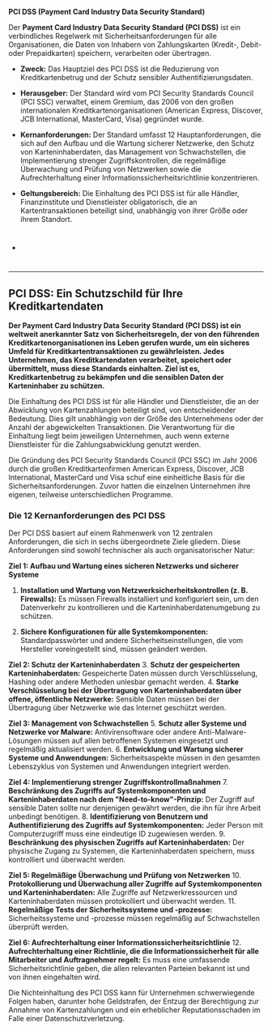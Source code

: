 **PCI DSS (Payment Card Industry Data Security Standard)**

Der **Payment Card Industry Data Security Standard (PCI DSS)** ist ein verbindliches Regelwerk mit Sicherheitsanforderungen für alle Organisationen, die Daten von Inhabern von Zahlungskarten (Kredit-, Debit- oder Prepaidkarten) speichern, verarbeiten oder übertragen.

- **Zweck:** Das Hauptziel des PCI DSS ist die Reduzierung von Kreditkartenbetrug und der Schutz sensibler Authentifizierungsdaten.
    
- **Herausgeber:** Der Standard wird vom PCI Security Standards Council (PCI SSC) verwaltet, einem Gremium, das 2006 von den großen internationalen Kreditkartenorganisationen (American Express, Discover, JCB International, MasterCard, Visa) gegründet wurde.
    
- **Kernanforderungen:** Der Standard umfasst 12 Hauptanforderungen, die sich auf den Aufbau und die Wartung sicherer Netzwerke, den Schutz von Karteninhaberdaten, das Management von Schwachstellen, die Implementierung strenger Zugriffskontrollen, die regelmäßige Überwachung und Prüfung von Netzwerken sowie die Aufrechterhaltung einer Informationssicherheitsrichtlinie konzentrieren.
    
- **Geltungsbereich:** Die Einhaltung des PCI DSS ist für alle Händler, Finanzinstitute und Dienstleister obligatorisch, die an Kartentransaktionen beteiligt sind, unabhängig von ihrer Größe oder ihrem Standort.
- #

-----



## PCI DSS: Ein Schutzschild für Ihre Kreditkartendaten

**Der Payment Card Industry Data Security Standard (PCI DSS) ist ein weltweit anerkannter Satz von Sicherheitsregeln, der von den führenden Kreditkartenorganisationen ins Leben gerufen wurde, um ein sicheres Umfeld für Kreditkartentransaktionen zu gewährleisten. Jedes Unternehmen, das Kreditkartendaten verarbeitet, speichert oder übermittelt, muss diese Standards einhalten. Ziel ist es, Kreditkartenbetrug zu bekämpfen und die sensiblen Daten der Karteninhaber zu schützen.**

Die Einhaltung des PCI DSS ist für alle Händler und Dienstleister, die an der Abwicklung von Kartenzahlungen beteiligt sind, von entscheidender Bedeutung. Dies gilt unabhängig von der Größe des Unternehmens oder der Anzahl der abgewickelten Transaktionen. Die Verantwortung für die Einhaltung liegt beim jeweiligen Unternehmen, auch wenn externe Dienstleister für die Zahlungsabwicklung genutzt werden.

Die Gründung des PCI Security Standards Council (PCI SSC) im Jahr 2006 durch die großen Kreditkartenfirmen American Express, Discover, JCB International, MasterCard und Visa schuf eine einheitliche Basis für die Sicherheitsanforderungen. Zuvor hatten die einzelnen Unternehmen ihre eigenen, teilweise unterschiedlichen Programme.

### Die 12 Kernanforderungen des PCI DSS

Der PCI DSS basiert auf einem Rahmenwerk von 12 zentralen Anforderungen, die sich in sechs übergeordnete Ziele gliedern. Diese Anforderungen sind sowohl technischer als auch organisatorischer Natur:

**Ziel 1: Aufbau und Wartung eines sicheren Netzwerks und sicherer Systeme**

1. **Installation und Wartung von Netzwerksicherheitskontrollen (z. B. Firewalls):** Es müssen Firewalls installiert und konfiguriert sein, um den Datenverkehr zu kontrollieren und die Karteninhaberdatenumgebung zu schützen.
    
2. **Sichere Konfigurationen für alle Systemkomponenten:** Standardpasswörter und andere Sicherheitseinstellungen, die vom Hersteller voreingestellt sind, müssen geändert werden.
    

**Ziel 2: Schutz der Karteninhaberdaten** 3. **Schutz der gespeicherten Karteninhaberdaten:** Gespeicherte Daten müssen durch Verschlüsselung, Hashing oder andere Methoden unlesbar gemacht werden. 4. **Starke Verschlüsselung bei der Übertragung von Karteninhaberdaten über offene, öffentliche Netzwerke:** Sensible Daten müssen bei der Übertragung über Netzwerke wie das Internet geschützt werden.

**Ziel 3: Management von Schwachstellen** 5. **Schutz aller Systeme und Netzwerke vor Malware:** Antivirensoftware oder andere Anti-Malware-Lösungen müssen auf allen betroffenen Systemen eingesetzt und regelmäßig aktualisiert werden. 6. **Entwicklung und Wartung sicherer Systeme und Anwendungen:** Sicherheitsaspekte müssen in den gesamten Lebenszyklus von Systemen und Anwendungen integriert werden.

**Ziel 4: Implementierung strenger Zugriffskontrollmaßnahmen** 7. **Beschränkung des Zugriffs auf Systemkomponenten und Karteninhaberdaten nach dem "Need-to-know"-Prinzip:** Der Zugriff auf sensible Daten sollte nur denjenigen gewährt werden, die ihn für ihre Arbeit unbedingt benötigen. 8. **Identifizierung von Benutzern und Authentifizierung des Zugriffs auf Systemkomponenten:** Jeder Person mit Computerzugriff muss eine eindeutige ID zugewiesen werden. 9. **Beschränkung des physischen Zugriffs auf Karteninhaberdaten:** Der physische Zugang zu Systemen, die Karteninhaberdaten speichern, muss kontrolliert und überwacht werden.

**Ziel 5: Regelmäßige Überwachung und Prüfung von Netzwerken** 10. **Protokollierung und Überwachung aller Zugriffe auf Systemkomponenten und Karteninhaberdaten:** Alle Zugriffe auf Netzwerkressourcen und Karteninhaberdaten müssen protokolliert und überwacht werden. 11. **Regelmäßige Tests der Sicherheitssysteme und -prozesse:** Sicherheitssysteme und -prozesse müssen regelmäßig auf Schwachstellen überprüft werden.

**Ziel 6: Aufrechterhaltung einer Informationssicherheitsrichtlinie** 12. **Aufrechterhaltung einer Richtlinie, die die Informationssicherheit für alle Mitarbeiter und Auftragnehmer regelt:** Es muss eine umfassende Sicherheitsrichtlinie geben, die allen relevanten Parteien bekannt ist und von ihnen eingehalten wird.

Die Nichteinhaltung des PCI DSS kann für Unternehmen schwerwiegende Folgen haben, darunter hohe Geldstrafen, der Entzug der Berechtigung zur Annahme von Kartenzahlungen und ein erheblicher Reputationsschaden im Falle einer Datenschutzverletzung.